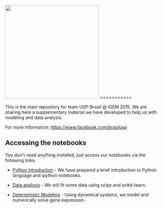 <img src="https://raw.githubusercontent.com/thmosqueiro/modeligem/master/extras/MODELIGEMlogo.jpg" height="300px" />
===========

This is the main repository for team USP-Brasil @ iGEM 2015. We are
sharing here a supplementary material we have developed to help us with
modeling and data analysis.

For more information:
https://www.facebook.com/brasilusp


Accessing the notebooks
-----

You don't need anything installed, just access our notebooks via the
following links:

* [Python Introduction](http://nbviewer.ipython.org/github/thmosqueiro/modeligem/blob/master/notebooks/Python_Intro.ipynb) - We have prepared a brief introduction to Python language and ipython notebooks.

* [Data analysis]() - We will fit some data using scipy and scikit-learn.

* [Deterministic Modeling](http://nbviewer.ipython.org/github/thmosqueiro/modeligem/blob/master/notebooks/Deterministic_Modeling_Repressilator.ipynb) - Using dynamical systems, we model and numerically solve gene expression.
